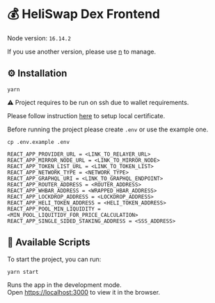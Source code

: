 # 💰 HeliSwap Dex Frontend

Node version: `16.14.2`

If you use another version, please use [n](https://github.com/tj/n) to manage.

## ⚙️ Installation

```
yarn
```

⚠️ Project requires to be run on ssh due to wallet requirements.

Please follow instruction [here](https://www.freecodecamp.org/news/how-to-set-up-https-locally-with-create-react-app/) to setup local certificate.

Before running the project please create `.env` or use the example one.

```shell
cp .env.example .env
```

```
REACT_APP_PROVIDER_URL = <LINK_TO_RELAYER_URL>
REACT_APP_MIRROR_NODE_URL = <LINK_TO_MIRROR_NODE>
REACT_APP_TOKEN_LIST_URL = <LINK_TO_TOKEN_LIST>
REACT_APP_NETWORK_TYPE = <NETWORK_TYPE>
REACT_APP_GRAPHQL_URI = <LINK_TO_GRAPHQL_ENDPOINT>
REACT_APP_ROUTER_ADDRESS = <ROUTER_ADDRESS>
REACT_APP_WHBAR_ADDRESS = <WRAPPED_HBAR_ADDRESS>
REACT_APP_LOCKDROP_ADDRESS = <LOCKDROP_ADDRESS>
REACT_APP_HELI_TOKEN_ADDRESS = <HELI_TOKEN_ADDRESS>
REACT_APP_POOL_MIN_LIQUIDITY = <MIN_POOL_LIQUITIDY_FOR_PRICE_CALCULATION>
REACT_APP_SINGLE_SIDED_STAKING_ADDRESS = <SSS_ADDRESS>
```

## 🚀 Available Scripts

To start the project, you can run:

```
yarn start
```

Runs the app in the development mode.\
Open [https://localhost:3000](https://localhost:3000) to view it in the browser.
